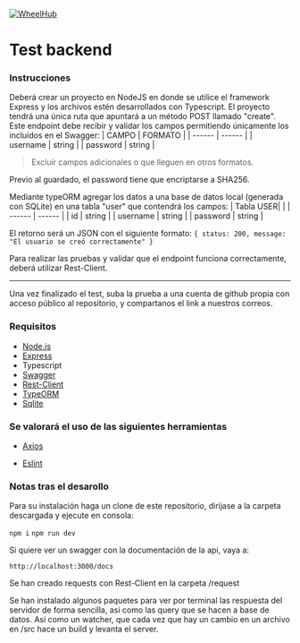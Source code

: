 [![WheelHub](https://wheelhub.es/logo/Logotipo-Vertical-Negro-Alta.png)](https://wheelhub.es/)

# Test backend

### Instrucciones
Deberá crear un proyecto en NodeJS en donde se utilice el framework Express y los archivos estén desarrollados con Typescript.
El proyecto tendrá una única ruta que apuntará a un método POST llamado "create". 
Este endpoint debe recibir y validar los campos permitiendo únicamente los incluídos en el Swagger:
| CAMPO | FORMATO |
| ------ | ------ |
| username | string |
| password | string |

> Excluír campos adicionales o que lleguen en otros formatos.

Previo al guardado, el password tiene que encriptarse a SHA256.

Mediante typeORM agregar los datos a una base de datos local (generada con SQLite) en una tabla "user" que contendrá los campos:
| Tabla USER|  |
| ------ | ------ |
| id | string |
| username | string |
| password | string |

El retorno será un JSON con el siguiente formato:
`
{
   status: 200,
   message: "El usuario se creó correctamente"
}
`


Para realizar las pruebas y validar que el endpoint funciona correctamente, deberá utilizar Rest-Client.

---

Una vez finalizado el test, suba la prueba a una cuenta de github propia con acceso público al repositorio, y compartanos el link a nuestros correos.


### Requisitos
- [Node.js]
- [Express]
- Typescript
- [Swagger]
- [Rest-Client]
- [TypeORM]
- [Sqlite]

### Se valorará el uso de las siguientes herramientas
- [Axios]
- [Eslint]



   [swagger]: <https://swagger.io/>
   [axios]: <https://axios-http.com/>
   [eslint]: <https://eslint.org/>
   [rest-client]: <https://marketplace.visualstudio.com/items?itemName=humao.rest-client>
   [node.js]: <http://nodejs.org>
   [express]: <http://expressjs.com>
   [typeorm]: <https://typeorm.io>
   [sqlite]: <https://www.sqlite.org>


### Notas tras el desarollo

Para su instalación haga un clone de este repositorio, dirijase a la carpeta descargada y ejecute en consola:


`npm i`
`npm run dev`

Si quiere ver un swagger con la documentación de la api, vaya a:

`http://localhost:3000/docs`

Se han creado requests con Rest-Client en la carpeta /request

Se han instalado algunos paquetes para ver por terminal las respuesta del servidor de forma sencilla, asi como las query que se hacen a base de datos.
Asi como un watcher, que cada vez que hay un cambio en un archivo en /src hace un build y levanta el server.




